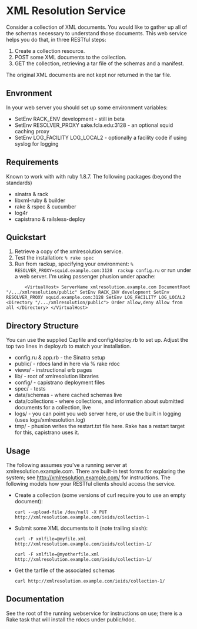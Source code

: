 XML Resolution Service
======================
Consider a collection of XML documents.  You would like to gather up all of the schemas necessary
to understand those documents.  This web service helps you do that, in three RESTful steps:

  1. Create a collection resource.
  2. POST some XML documents to the collection.
  3. GET the collection, retrieving a tar file of the schemas and a manifest.

The original XML documents are not kept nor returned in the tar file.

Envronment
----------

In your web server you should set up some environment variables:

  * SetEnv RACK_ENV development - still in beta
  * SetEnv RESOLVER_PROXY sake.fcla.edu:3128 - an optional squid caching proxy
  * SetEnv LOG_FACILITY LOG_LOCAL2 - optionally a facility code if using syslog for logging

Requirements
------------
Known to work with with ruby 1.8.7. The following packages (beyond the standards)

  * sinatra & rack
  * libxml-ruby & builder
  * rake & rspec & cucumber
  * log4r
  * capistrano & railsless-deploy 

Quickstart
----------

  1. Retrieve a copy of the xmlresolution service.  
  2. Test the installation:
	`% rake spec`
  3. Run from rackup, specifying your environment:
	`% RESOLVER_PROXY=squid.example.com:3128  rackup config.ru` 
or run under a web server.  I'm using passenger phusion under apache:
	
`       <VirtualHost>
	  ServerName xmlresolution.example.com
	  DocumentRoot "/.../xmlresolution/public"
	  SetEnv RACK_ENV development
	  SetEnv RESOLVER_PROXY squid.example.com:3128
	  SetEnv LOG_FACILITY LOG_LOCAL2
	  <Directory "/.../xmlresolution/public">
	    Order allow,deny
	    Allow from all
	  </Directory>
	</VirtualHost>`
 



Directory Structure
-------------------
You can use the supplied Capfile and config/deploy.rb to set up. Adjust
the top two lines in deploy.rb to match your installation.

 * config.ru & app.rb - the Sinatra setup
 * public/            - rdocs land in here via % rake rdoc
 * views/             - instructional erb pages
 * lib/               - root of xmlresolution libraries
 * config/            - capistrano deployment files
 * spec/              - tests
 * data/schemas       - where cached schemas live
 * data/collections   - where collections, and information about submitted documents for a collection, live
 * logs/              - you can point you web server here, or use the built in logging (uses logs/xmlresolution.log)
 * tmp/               - phusion writes the restart.txt file here.  Rake has a restart target for this, capistrano uses it. 


Usage
-----

The following assumes you've a running server at xmlresolution.example.com.
There are built-in test forms for exploring the system; see http://xmlresolution.example.com/ for
instructions.  The following models how your RESTful clients should access the service.

 * Create a collection (some versions of curl require you to use an empty document):
	 
	 `curl --upload-file /dev/null -X PUT http://xmlresolution.example.com/ieids/collection-1`
	
 * Submit some XML documents to it (note trailing slash):
	
	`curl -F xmlfile=@myfile.xml http://xmlresolution.example.com/ieids/collection-1/`

	`curl -F xmlfile=@myotherfile.xml http://xmlresolution.example.com/ieids/collection-1/`
	
 * Get the tarfile of the associated schemas
	
	`curl http://xmlresolution.example.com/ieids/collection-1/`
	


Documentation
-------------
See the root of the running webservice for instructions on use; there is
a Rake task that will install the rdocs under public/rdoc.



